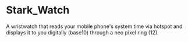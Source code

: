 # Stark_Watch
A wristwatch that reads your mobile phone's system time via hotspot and displays it to you digitally (base10) through a neo pixel ring (12). 
